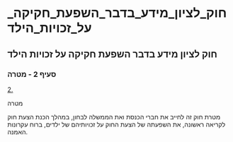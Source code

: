 # חוק_לציון_מידע_בדבר_השפעת_חקיקה_על_זכויות_הילד

## חוק לציון מידע בדבר השפעת חקיקה על זכויות הילד

### סעיף 2 - מטרה

[2.](https://he.wikisource.org/wiki/חוק_לציון_מידע_בדבר_השפעת_חקיקה_על_זכויות_הילד#s_yp_2)

מטרה

מטרת חוק זה לחייב את חברי הכנסת ואת הממשלה לבחון, במהלך הכנת הצעת חוק לקריאה ראשונה, את השפעתה של הצעת החוק על זכויותיהם של ילדים, ברוח עקרונות האמנה.